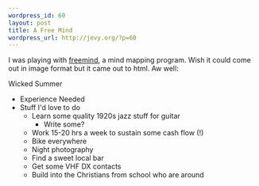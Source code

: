 ```yaml
--- 
wordpress_id: 60
layout: post
title: A Free Mind
wordpress_url: http://jevy.org/?p=60
---
```

I was playing with <a href="http://freemind.sf.net">freemind</a>, a mind mapping program.  Wish it could come out in image format but it came out to html.  Aw well:

<p>Wicked Summer
<ul><li>Experience Needed

</li>
<li>Stuff I'd love to do
<ul><li>Learn some quality 1920s jazz stuff for guitar
<ul><li>Write some?

</li>

</ul>
</li>
<li>Work 15-20 hrs a week to sustain some cash flow (!)

</li>
<li>Bike everywhere

</li>
<li>Night photography

</li>
<li>Find a sweet local bar

</li>
<li>Get some VHF DX contacts

</li>
<li>Build into the Christians from school who are around

</li>

</ul>
</li>

</ul>
